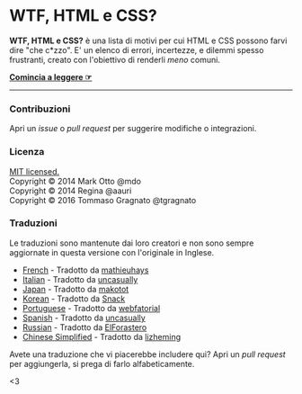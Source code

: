 # WTF, HTML e CSS?

**WTF, HTML e CSS?** è una lista di motivi per cui HTML e CSS possono farvi dire "che c*zzo". E' un elenco di errori, incertezze, e dilemmi spesso frustranti, creato con l'obiettivo di renderli _meno_ comuni.

**[Comincia a leggere ☞](http://uncasually.github.io/wtf-html-css/)**

---

### Contribuzioni

Apri un *issue* o *pull request* per suggerire modifiche o integrazioni.


### Licenza

[MIT licensed.](LICENSE.md) <br>
Copyright © 2014 Mark Otto @mdo <br>
Copyright © 2014 Regina @aauri <br>
Copyright © 2016 Tommaso Gragnato @tgragnato

### Traduzioni

Le traduzioni sono mantenute dai loro creatori e non sono sempre aggiornate in questa versione con l'originale in Inglese.

- [French](http://mathieuhays.github.io/wtf-html-css/) - Tradotto da [mathieuhays](https://github.com/mathieuhays)
- [Italian](http://uncasually.github.io/wtf-html-css/) - Tradotto da [uncasually](https://github.com/uncasually)
- [Japan](http://makotot.github.io/wtf-html-css/) - Tradotto da [makotot](https://github.com/makotot)
- [Korean](http://snack-x.github.io/wtf-html-css/) - Tradotto da [Snack](https://github.com/Snack-X)
- [Portuguese](http://webfatorial.github.io/wtf-html-css/) - Tradotto da [webfatorial](http://webfatorial.com/)
- [Spanish](http://uncasually.github.io/wtf-html-y-css/) - Tradotto da [uncasually](https://github.com/uncasually)
- [Russian](http://elforastero.github.io/wtf-html-css/) - Tradotto da [ElForastero](https://github.com/elforastero)
- [Chinese Simplified](https://lizheming.github.io/wtf-html-css/) - Tradotto da [lizheming](https://github.com/lizheming)

Avete una traduzione che vi piacerebbe includere qui? Apri un *pull request* per aggiungerla, si prega di farlo alfabeticamente.

<3
